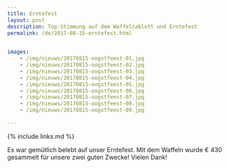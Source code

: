 ```yaml
---
title: Erntefest
layout: post
description: Top-Stimmung auf dem Waffeltablett und Erntefest
permalink: /de/2017-08-15-erntefest.html

    
images: 
    - /img/nieuws/20170815-oogstfeest-01.jpg
    - /img/nieuws/20170815-oogstfeest-02.jpg
    - /img/nieuws/20170815-oogstfeest-03.jpg
    - /img/nieuws/20170815-oogstfeest-04.jpg
    - /img/nieuws/20170815-oogstfeest-05.jpg
    - /img/nieuws/20170815-oogstfeest-06.jpg
    - /img/nieuws/20170815-oogstfeest-07.jpg
    - /img/nieuws/20170815-oogstfeest-08.jpg
    - /img/nieuws/20170815-oogstfeest-09.jpg
    
---
```


{% include links.md %}

Es war gemütlich belebt auf unser Erntefest. Mit dem Waffeln wurde € 430 gesammelt für unsere zwei guten Zwecke! Vielen Dank!




